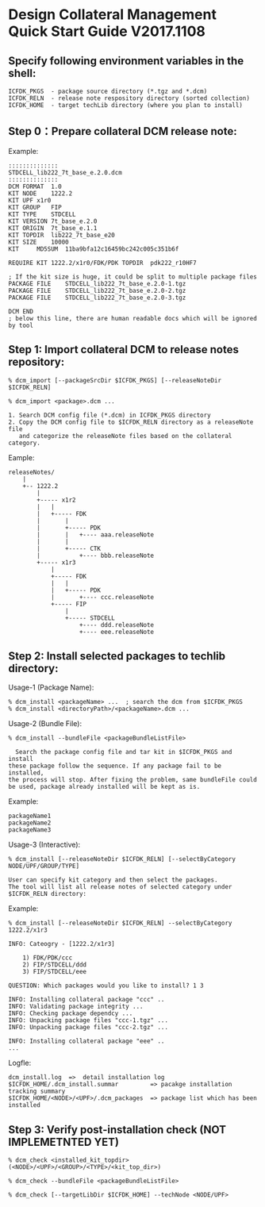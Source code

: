 # Design Collateral Management Quick Start Guide V2017.1108

## Specify following environment variables in the shell:

	ICFDK_PKGS	- package source directory (*.tgz and *.dcm)
	ICFDK_RELN	- release note respository directory (sorted collection)
	ICFDK_HOME	- target techLib directory (where you plan to install)

## Step 0：Prepare collateral DCM release note:

Example:
	
	::::::::::::::
	STDCELL_lib222_7t_base_e.2.0.dcm
	::::::::::::::
	DCM	FORMAT	1.0
	KIT	NODE	1222.2
	KIT	UPF	x1r0
	KIT	GROUP	FIP
	KIT	TYPE	STDCELL
	KIT	VERSION	7t_base_e.2.0
	KIT	ORIGIN	7t_base_e.1.1
	KIT	TOPDIR	lib222_7t_base_e20
	KIT	SIZE	10000
	KIT     MD5SUM	11ba9bfa12c16459bc242c005c351b6f

	REQUIRE	KIT	1222.2/x1r0/FDK/PDK	TOPDIR	pdk222_r10HF7

	; If the kit size is huge, it could be split to multiple package files
	PACKAGE	FILE	STDCELL_lib222_7t_base_e.2.0-1.tgz  
	PACKAGE	FILE	STDCELL_lib222_7t_base_e.2.0-2.tgz  
	PACKAGE	FILE	STDCELL_lib222_7t_base_e.2.0-3.tgz  

	DCM END 
	; below this line, there are human readable docs which will be ignored by tool

## Step 1: Import collateral DCM to release notes repository:

	% dcm_import [--packageSrcDir $ICFDK_PKGS] [--releaseNoteDir $ICFDK_RELN]

	% dcm_import <package>.dcm ...

	1. Search DCM config file (*.dcm) in ICFDK_PKGS directory 
	2. Copy the DCM config file to $ICFDK_RELN directory as a releaseNote file
	   and categorize the releaseNote files based on the collateral category.

  Eample:

	releaseNotes/
		|
		+-- 1222.2
			|
			+----- x1r2
			|	|
			|	+----- FDK
			|		|
			|		+----- PDK
			|		|	+---- aaa.releaseNote
			|		|
			|		+----- CTK
			|			+---- bbb.releaseNote
			+----- x1r3
				|
				+----- FDK
				|	|
				|	+----- PDK
				|		+---- ccc.releaseNote
				+----- FIP
					|
					+----- STDCELL
						+---- ddd.releaseNote
						+---- eee.releaseNote


## Step 2: Install selected packages to techlib directory:

  Usage-1 (Package Name):

	% dcm_install <packageName> ...  ; search the dcm from $ICFDK_PKGS
	% dcm_install <directoryPath>/<packageName>.dcm ...


  Usage-2 (Bundle File):

	% dcm_install --bundleFile <packageBundleListFile>

	  Search the package config file and tar kit in $ICFDK_PKGS and install 
	these package follow the sequence. If any package fail to be installed,
	the process will stop. After fixing the problem, same bundleFile could
	be used, package already installed will be kept as is.

  Example:

	packageName1
	packageName2
	packageName3


  Usage-3 (Interactive):

	% dcm_install [--releaseNoteDir $ICFDK_RELN] [--selectByCategory NODE/UPF/GROUP/TYPE]

	User can specify kit category and then select the packages.
	The tool will list all release notes of selected category under $ICFDK_RELN directory:

  Example:

	% dcm_install [--releaseNoteDir $ICFDK_RELN] --selectByCategory 1222.2/x1r3

	INFO: Cateogry - [1222.2/x1r3] 

		1) FDK/PDK/ccc
		2) FIP/STDCELL/ddd
		3) FIP/STDCELL/eee

	QUESTION: Which packages would you like to install? 1 3

	INFO: Installing collateral package "ccc" ..
	INFO: Validating package integrity ...
	INFO: Checking package dependcy ...
	INFO: Unpacking package files "ccc-1.tgz" ...
	INFO: Unpacking package files "ccc-2.tgz" ...

	INFO: Installing collateral package "eee" ..
	...

  Logfle:

	dcm_install.log  =>  detail installation log 
	$ICFDK_HOME/.dcm_install.summar         => pacakge installation tracking summary
	$ICFDK_HOME/<NODE>/<UPF>/.dcm_packages  => package list which has been installed


## Step 3: Verify post-installation check (NOT IMPLEMETNTED YET)

	% dcm_check <installed_kit_topdir>    (<NODE>/<UPF>/<GROUP>/<TYPE>/<kit_top_dir>)

	% dcm_check --bundleFile <packageBundleListFile>

	% dcm_check [--targetLibDir $ICFDK_HOME] --techNode <NODE/UPF>

